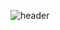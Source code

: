 
![header](https://capsule-render.vercel.app/api?type=waving&color=auto&height=300&section=header&text=capsule%20render&fontSize=90)

